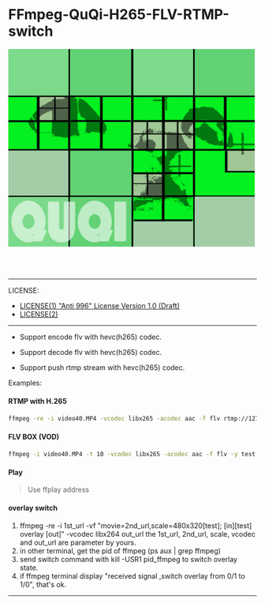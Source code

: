 # FFmpeg-QuQi-H265-FLV-RTMP-switch

<img src="doc_quqi/cylanalyzer@400x400.png" width="500" height="400" >

<br><br>

--------------------------------

LICENSE: 
- <a href="LICENSE.md">LICENSE(1) "Anti 996" License Version 1.0 (Draft)</a>
- <a href="FFMPEG_LICENSE.md">LICENSE(2)</a>
---------------------------------

* Support encode flv with hevc(h265) codec.

* Support decode flv with hevc(h265) codec.

* Support push rtmp stream with hevc(h265) codec.

Examples:

#### RTMP with H.265

```bash
ffmpeg -re -i video40.MP4 -vcodec libx265 -acodec aac -f flv rtmp://127.0.0.1/live/stream
```

#### FLV BOX (VOD)

```bash
ffmpeg -i video40.MP4 -t 10 -vcodec libx265 -acodec aac -f flv -y test.flv
```

#### Play

> Use ffplay address

#### overlay switch

1. ffmpeg -re -i 1st_url  -vf "movie=2nd_url,scale=480x320[test]; [in][test] overlay [out]" -vcodec libx264 out_url
the 1st_url, 2nd_url, scale, vcodec and out_url are parameter by yours.
2. in other terminal, get the pid of ffmpeg (ps aux | grep ffmpeg)
3. send switch command with kill -USR1 pid_ffmpeg to switch overlay state.
4. if ffmpeg terminal display "received signal ,switch overlay from 0/1 to 1/0", that's ok.
-----------------------------------

